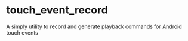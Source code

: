 touch_event_record
==================

A simply utility to record and generate playback commands for Android touch events